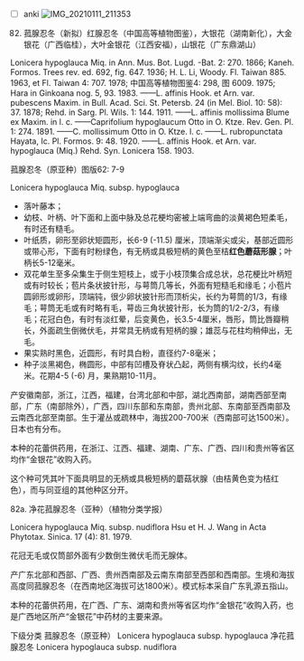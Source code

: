 * [ ] anki
![IMG_20210111_211353](https://user-images.githubusercontent.com/75465037/104186998-3220e480-5452-11eb-90d7-3c3da7693049.jpg)

82. 菰腺忍冬（新拟）红腺忍冬（中国高等植物图鉴），大银花（湖南新化），大金银花（广西临桂），大叶金银花（江西安福），山银花（广东鼎湖山）

Lonicera hypoglauca Miq. in Ann. Mus. Bot. Lugd. -Bat. 2: 270. 1866; Kaneh. Formos. Trees rev. ed. 692, fig. 647. 1936; H. L. Li, Woody. Fl. Taiwan 885. 1963, et Fl. Taiwan 4: 707. 1978; 中国高等植物图鉴4: 298, 图 6009. 1975; Hara in Ginkoana nog. 5, 93. 1983. ——L. affinis Hook. et Arn. var. pubescens Maxim. in Bull. Acad. Sci. St. Petersb. 24 (in Mel. Biol. 10: 58): 37. 1878; Rehd. in Sarg. Pl. Wils. 1: 144. 1911. ——L. affinis mollissima Blume ex Maxim. in l. c. ——Caprifolium hypoglaucum Otto in O. Ktze. Rev. Gen. Pl. 1: 274. 1891. ——C. mollissimum Otto in O. Ktze. l. c. ——L. rubropunctata Hayata, Ic. Pl. Formos. 9: 48. 1920. ——L. affinis Hook. et Arn. var. hypoglauca (Miq.) Rehd. Syn. Lonicera 158. 1903.

菰腺忍冬（原亚种）图版62: 7-9

Lonicera hypoglauca Miq. subsp. hypoglauca

* 落叶藤本；
* 幼枝、叶柄、叶下面和上面中脉及总花梗均密被上端弯曲的淡黄褐色短柔毛，有时还有糙毛。
* 叶纸质，卵形至卵状矩圆形，长6-9 (-11.5) 厘米，顶端渐尖或尖，基部近圆形或带心形，下面有时粉绿色，有无柄或具极短柄的黄色至桔**红色蘑菇形腺**；叶柄长5-12毫米。
* 双花单生至多朵集生于侧生短枝上，或于小枝顶集合成总状，总花梗比叶柄短或有时较长；苞片条状披针形，与萼筒几等长，外面有短糙毛和缘毛；小苞片圆卵形或卵形，顶端钝，很少卵状披针形而顶析尖，长约为萼筒的1/3，有缘毛；萼筒无毛或有时略有毛，萼齿三角状披针形，长为筒的1/2-2/3，有缘毛；花冠白色，有时有淡红晕，后变黄色，长3.5-4厘米，唇形，筒比唇瓣稍长，外面疏生倒微伏毛，并常具无柄或有短柄的腺；雄蕊与花柱均稍伸出，无毛。
* 果实熟时黑色，近圆形，有时具白粉，直径约7-8毫米；
* 种子淡黑褐色，椭圆形，中部有凹槽及脊状凸起，两侧有横沟纹，长约4毫米。花期4-5 (-6) 月，果熟期10-11月。

产安徽南部，浙江，江西，福建，台湾北部和中部，湖北西南部，湖南西部至南部，广东（南部除外），广西，四川东部和东南部，贵州北部、东南部至西南部及云南西北部至南部。生于灌丛或疏林中，海拔200-700米（西南部可达1500米）。日本也有分布。

本种的花蕾供药用，在浙江、江西、福建、湖南、广东、广西、四川和贵州等省区均作“金银花”收购入药。

这个种可凭其叶下面具明显的无柄或具极短柄的蘑菇状腺（由桔黄色变为桔红色），而与同亚组的其他种区分开。

82a. 净花菰腺忍冬（亚种）（植物分类学报）

Lonicera hypoglauca Miq. subsp. nudiflora Hsu et H. J. Wang in Acta Phytotax. Sinica. 17 (4): 81. 1979.

花冠无毛或仅筒部外面有少数倒生微伏毛而无腺体。

产广东北部和西部、广西、贵州西南部及云南东南部至西部和西南部。生境和海拔高度同菰腺忍冬（在西南地区海拔可达1800米）。模式标本采自广东乳源五指山。

本种的花蕾供药用，在广西、广东、湖南和贵州等省区均作“金银花”收购入药，也是广西地区所产“金银花”中药材的主要来源。

下级分类
菰腺忍冬（原亚种） Lonicera hypoglauca subsp. hypoglauca
净花菰腺忍冬 Lonicera hypoglauca subsp. nudiflora